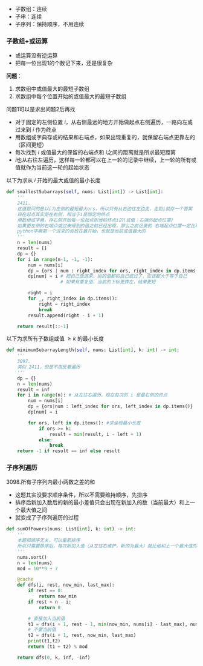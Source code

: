 - 子数组：连续
- 子串：连续
- 子序列：保持顺序，不用连续



### 子数组+或运算

- 或运算没有逆运算
- 把每一位出现1的个数记下来，还是很复杂

**问题**：

1. 求数组中或值最大的最短子数组
2. 求数组中每个位置开始的或值最大的最短子数组

问题1可以是求出问题2后再找

- 对于固定的左侧位置 $i$，从右侧最远的地方开始做起点右侧遍历，一路向左或过来到 $i$ 作为终点
- 用数组或字典存或的结果和右端点，如果出现重复的，就保留右端点更靠左的（区间更短）
- 每次找到 $i$ 或值最大的保留的右端点和 $i$​ 之间的距离就是所求最短距离
- $i$​ 也从右往左遍历，这样每一轮都可以在上一轮的记录中继续，上一轮的所有或值就作为当前这一轮的起始状态



以下为求从 $i$ 开始的最大或值的最小长度

```python
def smallestSubarrays(self, nums: List[int]) -> List[int]:
    '''
    2411.
    这道题问的是以i为左侧的最短最大ors，所以只有从右边往左边走，走到i就存一个答案
    现在起点其实是在右侧，相当于i是固定的终点
    用数组或字典，存右侧开始每一位起点到当前终点i的(或值：右端的起点位置)
    如果更左侧的右端点或过来得到的值之前已经出现，那么之前记录的 右端起点位置一定比现在的更远，所以更新
    python字典第一个进来的会放在最开始，也就是当前或值最大的
    '''
    n = len(nums)
    result = []
    dp = {}
    for i in range(n-1, -1, -1):
        num = nums[i]
        dp = {ors | num : right_index for ors, right_index in dp.items()} # 遍历一遍更新当前的所有 ors
        dp[num] = i # 把自己放进来，别的值都和自己或过了，应该都大于等于自己
                    # 如果有重复值，当前的下标更靠左，结果更短

        right = i
        for _, right_index in dp.items():
            right = right_index
            break
        result.append(right - i + 1)

    return result[::-1]
```



以下为求所有子数组或值 $\ge k$ 的最小长度

```python
def minimumSubarrayLength(self, nums: List[int], k: int) -> int:
    '''
    3097.
    类似 2411，但是不用反着遍历
    '''
    dp = {}
    n = len(nums)
    result = inf
    for i in range(n): # 从左往右遍历，现在每次的 i 是最右侧的终点
        num = nums[i]
        dp = {ors|num : left_index for ors, left_index in dp.items()}
        dp[num] = i

        for ors, left in dp.items(): #求全局最小长度
            if ors >= k:
                result = min(result, i - left + 1)
            else:
                break
    return -1 if result == inf else result
```



### 子序列遍历

3098.所有子序列内最小两数之差的和

- 这题其实没要求顺序条件，所以不需要维持顺序，先排序
- 排序后新加入数后的新的最小差值只会出现在新加入的数（当前最大）和上一个最大值之间
- 就变成了子序列遍历的过程

```python
def sumOfPowers(nums: List[int], k: int) -> int:
    '''
    本题和顺序无关，可以重新排序
    所以只需要排序后，每次新加入值（从左往右维护，新的为最大）就比他和上一个最大值的差
    '''
    nums.sort()
    n = len(nums)
    mod = 10**9 + 7

    @cache
    def dfs(i, rest, now_min, last_max):
        if rest == 0:
            return now_min
        if rest > n - i:
            return 0

        # 直接加入当前值
        t1 = dfs(i + 1, rest - 1, min(now_min, nums[i] - last_max), nums[i])
        # 不要当前值
        t2 = dfs(i + 1, rest, now_min, last_max)
        print(t1,t2)
        return (t1 + t2) % mod

    return dfs(0, k, inf, -inf)
```

